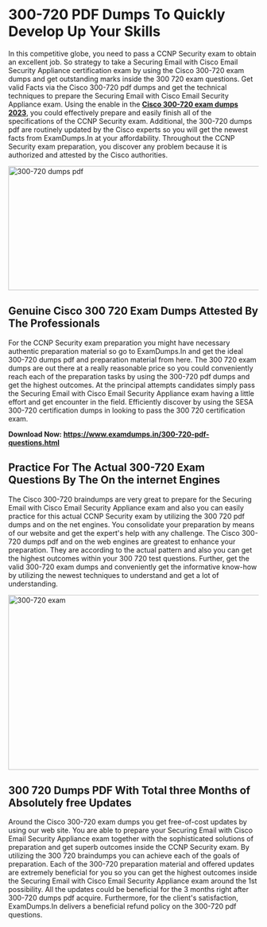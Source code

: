 <h1><strong>300-720 PDF Dumps To Quickly Develop Up Your Skills</strong></h1>
<p>In this competitive globe, you need to pass a CCNP Security exam to obtain an excellent job. So strategy to take a Securing Email with Cisco Email Security Appliance certification exam by using the Cisco 300-720 exam dumps and get outstanding marks inside the 300 720 exam questions. Get valid Facts via the Cisco 300-720 pdf dumps and get the technical techniques to prepare the Securing Email with Cisco Email Security Appliance exam. Using the enable in the <strong><a href="https://www.examdumps.in/300-720-pdf-questions.html">Cisco 300-720 exam dumps 2023</a></strong>, you could effectively prepare and easily finish all of the specifications of the CCNP Security exam. Additional, the 300-720 dumps pdf are routinely updated by the Cisco experts so you will get the newest facts from ExamDumps.In at your affordability. Throughout the CCNP Security exam preparation, you discover any problem because it is authorized and attested by the Cisco authorities.</p>
<p><img src="https://i.ibb.co/zxJwW90/Copy-of-Online-Classes-Twitter-header-post-Made-with-Poster-My-Wall-1.png" alt="300-720 dumps pdf" width="750" height="250" /></p>
<h2><strong>Genuine Cisco 300 720 Exam Dumps Attested By The Professionals</strong></h2>
<p>For the CCNP Security exam preparation you might have necessary authentic preparation material so go to ExamDumps.In and get the ideal 300-720 dumps pdf and preparation material from here. The 300 720 exam dumps are out there at a really reasonable price so you could conveniently reach each of the preparation tasks by using the 300-720 pdf dumps and get the highest outcomes. At the principal attempts candidates simply pass the Securing Email with Cisco Email Security Appliance exam having a little effort and get encounter in the field. Efficiently discover by using the SESA 300-720 certification dumps in looking to pass the 300 720 certification exam.</p>
<p><strong>Download Now:&nbsp;<a href="https://www.examdumps.in/300-720-pdf-questions.html">https://www.examdumps.in/300-720-pdf-questions.html</a></strong></p>
<h2><strong>Practice For The Actual 300-720 Exam Questions By The On the internet Engines</strong></h2>
<p>The Cisco 300-720 braindumps are very great to prepare for the Securing Email with Cisco Email Security Appliance exam and also you can easily practice for this actual CCNP Security exam by utilizing the 300 720 pdf dumps and on the net engines. You consolidate your preparation by means of our website and get the expert's help with any challenge. The Cisco 300-720 dumps pdf and on the web engines are greatest to enhance your preparation. They are according to the actual pattern and also you can get the highest outcomes within your 300 720 test questions. Further, get the valid 300-720 exam dumps and conveniently get the informative know-how by utilizing the newest techniques to understand and get a lot of understanding.</p>
<p><a href="https://www.examdumps.in/300-720-pdf-questions.html"><img src="https://i.ibb.co/QkNtdwY/Copy-of-Zoom-Online-Classes-Facebook-Share-Po-Made-with-Poster-My-Wall-1.jpg" alt="300-720 exam" width="670" height="352" /></a></p>
<h2><strong>300 720 Dumps PDF With Total three Months of Absolutely free Updates</strong></h2>
<p>Around the Cisco 300-720 exam dumps you get free-of-cost updates by using our web site. You are able to prepare your Securing Email with Cisco Email Security Appliance exam together with the sophisticated solutions of preparation and get superb outcomes inside the CCNP Security exam. By utilizing the 300 720 braindumps you can achieve each of the goals of preparation. Each of the 300-720 preparation material and offered updates are extremely beneficial for you so you can get the highest outcomes inside the Securing Email with Cisco Email Security Appliance exam around the 1st possibility. All the updates could be beneficial for the 3 months right after 300-720 dumps pdf acquire. Furthermore, for the client's satisfaction, ExamDumps.In delivers a beneficial refund policy on the 300-720 pdf questions.</p>
